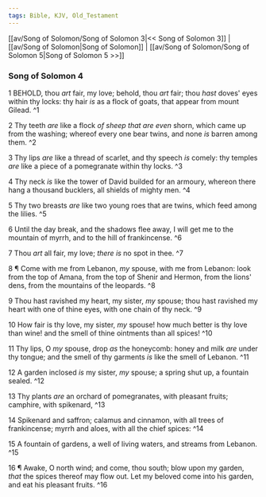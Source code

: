 ```yaml
---
tags: Bible, KJV, Old_Testament
---
```


[[av/Song of Solomon/Song of Solomon 3|<< Song of Solomon 3]] | [[av/Song of Solomon|Song of Solomon]] | [[av/Song of Solomon/Song of Solomon 5|Song of Solomon 5 >>]]

### Song of Solomon 4

1 BEHOLD, thou _art_ fair, my love; behold, thou _art_ fair; thou _hast_ doves' eyes within thy locks: thy hair _is_ as a flock of goats, that appear from mount Gilead. ^1

2 Thy teeth _are_ like a flock _of_ _sheep_ _that_ _are_ _even_ shorn, which came up from the washing; whereof every one bear twins, and none _is_ barren among them. ^2

3 Thy lips _are_ like a thread of scarlet, and thy speech _is_ comely: thy temples _are_ like a piece of a pomegranate within thy locks. ^3

4 Thy neck _is_ like the tower of David builded for an armoury, whereon there hang a thousand bucklers, all shields of mighty men. ^4

5 Thy two breasts _are_ like two young roes that are twins, which feed among the lilies. ^5

6 Until the day break, and the shadows flee away, I will get me to the mountain of myrrh, and to the hill of frankincense. ^6

7 Thou _art_ all fair, my love; _there_ _is_ no spot in thee. ^7

8 ¶ Come with me from Lebanon, _my_ spouse, with me from Lebanon: look from the top of Amana, from the top of Shenir and Hermon, from the lions' dens, from the mountains of the leopards. ^8

9 Thou hast ravished my heart, my sister, _my_ spouse; thou hast ravished my heart with one of thine eyes, with one chain of thy neck. ^9

10 How fair is thy love, my sister, _my_ spouse! how much better is thy love than wine! and the smell of thine ointments than all spices! ^10

11 Thy lips, O _my_ spouse, drop _as_ the honeycomb: honey and milk _are_ under thy tongue; and the smell of thy garments _is_ like the smell of Lebanon. ^11

12 A garden inclosed _is_ my sister, _my_ spouse; a spring shut up, a fountain sealed. ^12

13 Thy plants _are_ an orchard of pomegranates, with pleasant fruits; camphire, with spikenard, ^13

14 Spikenard and saffron; calamus and cinnamon, with all trees of frankincense; myrrh and aloes, with all the chief spices: ^14

15 A fountain of gardens, a well of living waters, and streams from Lebanon. ^15

16 ¶ Awake, O north wind; and come, thou south; blow upon my garden, _that_ the spices thereof may flow out. Let my beloved come into his garden, and eat his pleasant fruits. ^16
